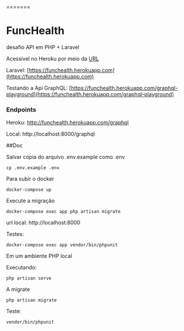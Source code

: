 =======
# FuncHealth
desafio API em PHP + Laravel 


Acessível no Heroku  por meio da [URL](https://funchealth.herokuapp.com/graphql-playground)

Laravel: [https://funchealth.herokuapp.com](https://funchealth.herokuapp.com)

Testando a Api GraphQL: [https://funchealth.herokuapp.com/graphql-playground](https://funchealth.herokuapp.com/graphql-playground)

### Endpoints
Heroku: http://funchealth.herokuapp.com/graphql

Local: http://localhost:8000/graphql

##Doc


Salvar cópia do arquivo .env.example como .env
```
cp .env.example .env
```

Para subir o docker
```
docker-compose up
```

Execute a migração
```
docker-compose exec app php artisan migrate
```


url local: http://localhost:8000


Testes:
```
docker-compose exec app vendor/bin/phpunit
```

Em um ambiente PHP local

Executando:
```
php artisan serve
```

A migrate
```
php artisan migrate
```

Teste:

```
vendor/bin/phpunit
```

